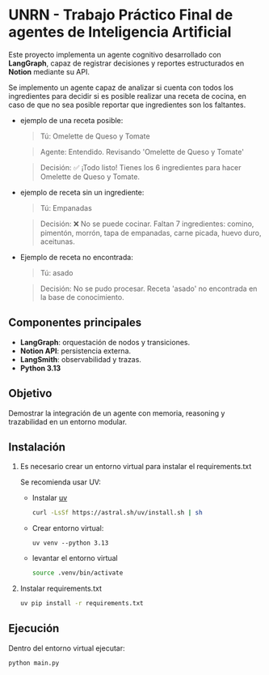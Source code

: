 # UNRN - Trabajo Práctico Final de agentes de Inteligencia Artificial

Este proyecto implementa un agente cognitivo desarrollado con **LangGraph**, 
capaz de registrar decisiones y reportes estructurados en **Notion** mediante su API.

Se implemento un agente capaz de analizar si cuenta con todos los ingredientes para decidir si es posible realizar una receta de cocina, en caso de que no sea posible reportar que ingredientes son los faltantes.
- ejemplo de una receta posible:
  >Tú: Omelette de Queso y Tomate
  
  >Agente: Entendido. Revisando 'Omelette de Queso y Tomate'
  
  >Decisión: ✅ ¡Todo listo! Tienes los 6 ingredientes para hacer Omelette de Queso y Tomate.
- ejemplo de receta sin un ingrediente:
  >Tú: Empanadas
  
  >Decisión: ❌ No se puede cocinar. Faltan 7 ingredientes: comino, pimentón, morrón, tapa de empanadas, carne picada, huevo duro, aceitunas.
  
- Ejemplo de receta no encontrada:
  >Tú: asado
  
  >Decisión: No se pudo procesar. Receta 'asado' no encontrada en la base de conocimiento.
  
## Componentes principales
- **LangGraph**: orquestación de nodos y transiciones.
- **Notion API**: persistencia externa.
- **LangSmith**: observabilidad y trazas.
- **Python 3.13**

## Objetivo
Demostrar la integración de un agente con memoria, reasoning y trazabilidad en un entorno modular.

## Instalación

1. Es necesario crear un entorno virtual para instalar el requirements.txt

    Se recomienda usar UV:

   - Instalar [uv](https://pypi.org/project/uv/)

        ```bash
        curl -LsSf https://astral.sh/uv/install.sh | sh
        ```

   - Crear entorno virtual:

        ``` 
        uv venv --python 3.13
        ```

   - levantar el entorno virtual 

        ```bash
        source .venv/bin/activate
        ```
1. Instalar requirements.txt
   
   ```bash
   uv pip install -r requirements.txt
   ```

## Ejecución

Dentro del entorno virtual ejecutar:

```
python main.py
```